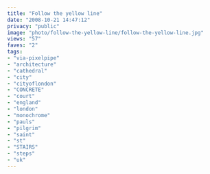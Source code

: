 ```yaml
---
title: "Follow the yellow line"
date: "2008-10-21 14:47:12"
privacy: "public"
image: "photo/follow-the-yellow-line/follow-the-yellow-line.jpg"
views: "57"
faves: "2"
tags:
- "via-pixelpipe"
- "architecture"
- "cathedral"
- "city"
- "cityoflondon"
- "CONCRETE"
- "court"
- "england"
- "london"
- "monochrome"
- "pauls"
- "pilgrim"
- "saint"
- "st"
- "STAIRS"
- "steps"
- "uk"
---
```

<a href="/photos/2008/10/21/follow-the-yellow-line"></a>

